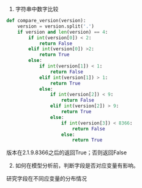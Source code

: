 1. 字符串中数字比较

```python
def compare_version(version):
	version = version.split('.')
	if version and len(version) == 4:
		if int(version[0]) < 2:
			return False
		elif int(version[0]) >2:
			return True
		else:
			if int(version[1]) < 1:
				return False
			elif int(version[1]) > 1:
				return True
			else:
				if int(version[2]) < 9:
					return False
				elif int(version[2]) > 9:
					return True
				else:
					if int(version[3]) < 8366:
						return False
					else:
						return True
```

版本在2.1.9.8366之后的返回True；否则返回False

2. 如何在模型分析前，判断字段是否对应变量有影响。

研究字段在不同应变量的分布情况

